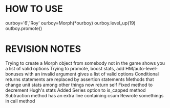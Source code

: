 HOW TO USE
===
ourboy='6','Roy'
ourboy=Morph(\*ourboy)
ourboy.level_up(19)
outboy.promote()

REVISION NOTES
===
Trying to create a Morph object from somebody not in the game shows you a list of valid options
Trying to promote, boost stats, add HM/auto-level-bonuses with an invalid argument gives a list of valid options
Conditional returns statements are replaced by assertion statements
Methods that change unit stats among other things now return self
Fixed method to decrement Hugh's stats
Added Series option to is_capped method
Subtraction method has an extra line containing csum
Rewrote somethings in call method
